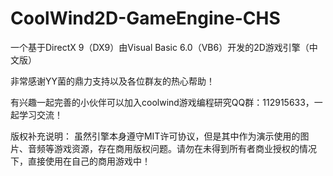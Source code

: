 # CoolWind2D-GameEngine-CHS
一个基于DirectX 9（DX9）由Visual Basic 6.0（VB6）开发的2D游戏引擎（中文版）

非常感谢YY菌的鼎力支持以及各位群友的热心帮助！

有兴趣一起完善的小伙伴可以加入coolwind游戏编程研究QQ群：112915633，一起学习交流！

版权补充说明：
    虽然引擎本身遵守MIT许可协议，但是其中作为演示使用的图片、音频等游戏资源，存在商用版权问题。请勿在未得到所有者商业授权的情况下，直接使用在自己的商用游戏中！
